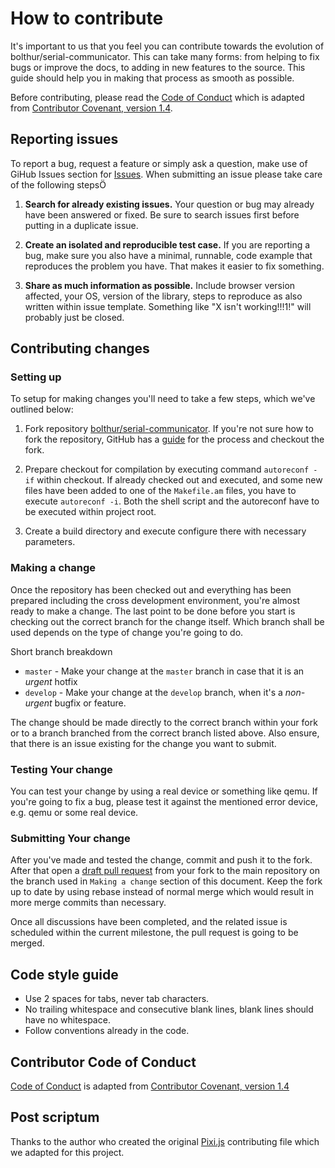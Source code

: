 # How to contribute

It's important to us that you feel you can contribute towards the evolution of bolthur/serial-communicator. This can take many forms: from helping to fix bugs or improve the docs, to adding in new features to the source. This guide should help you in making that process as smooth as possible.

Before contributing, please read the [Code of Conduct](CODE_OF_CONDUCT.md) which is adapted from [Contributor Covenant, version 1.4](https://www.contributor-covenant.org/version/1/4).

## Reporting issues

To report a bug, request a feature or simply ask a question, make use of GiHub Issues section for [Issues](https://github.com/bolthur/serial-communicator/issues). When submitting an issue please take care of the following stepsÖ

1. **Search for already existing issues.** Your question or bug may already have been answered or fixed. Be sure to search issues first before putting in a duplicate issue.

2. **Create an isolated and reproducible test case.** If you are reporting a bug, make sure you also have a minimal, runnable, code example that reproduces the problem you have. That makes it easier to fix something.

3. **Share as much information as possible.** Include browser version affected, your OS, version of the library, steps to reproduce as also written within issue template. Something like "X isn't working!!!1!" will probably just be closed.

## Contributing changes

### Setting up

To setup for making changes you'll need to take a few steps, which we've outlined below:

1. Fork repository [bolthur/serial-communicator](https://github.com/bolthur/serial-communicator). If you're not sure how to fork the repository, GitHub has a [guide](https://help.github.com/articles/fork-a-repo/) for the process and checkout the fork.

2. Prepare checkout for compilation by executing command `autoreconf -if` within checkout. If already checked out and executed, and some new files have been added to one of the `Makefile.am` files, you have to execute `autoreconf -i`. Both the shell script and the autoreconf have to be executed within project root.

3. Create a build directory and execute configure there with necessary parameters.

### Making a change

Once the repository has been checked out and everything has been prepared including the cross development environment, you're almost ready to make a change. The last point to be done before you start is checking out the correct branch for the change itself. Which branch shall be used depends on the type of change you're going to do.

Short branch breakdown

- `master` - Make your change at the `master` branch in case that it is an *urgent* hotfix
- `develop` - Make your change at the `develop` branch, when it's a *non-urgent* bugfix or feature.

The change should be made directly to the correct branch within your fork or to a branch branched from the correct branch listed above. Also ensure, that there is an issue existing for the change you want to submit.

### Testing Your change

You can test your change by using a real device or something like qemu. If you're going to fix a bug, please test it against the mentioned error device, e.g. qemu or some real device.

### Submitting Your change

After you've made and tested the change, commit and push it to the fork. After that open a [draft pull request](https://github.blog/2019-02-14-introducing-draft-pull-requests/) from your fork to the main repository on the branch used in `Making a change` section of this document. Keep the fork up to date by using rebase instead of normal merge which would result in more merge commits than necessary.

Once all discussions have been completed, and the related issue is scheduled within the current milestone, the pull request is going to be merged.

## Code style guide

- Use 2 spaces for tabs, never tab characters.
- No trailing whitespace and consecutive blank lines, blank lines should have no whitespace.
- Follow conventions already in the code.

## Contributor Code of Conduct

[Code of Conduct](CODE_OF_CONDUCT.md) is adapted from [Contributor Covenant, version 1.4](http://contributor-covenant.org/version/1/4)

## Post scriptum

Thanks to the author who created the original [Pixi.js](https://github.com/pixijs/pixi.js) contributing file which we adapted for this project.
